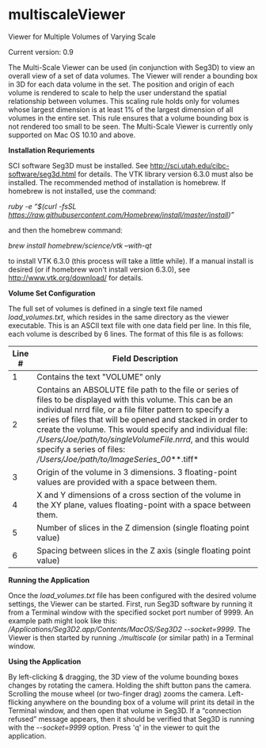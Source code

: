 # multiscaleViewer
Viewer for Multiple Volumes of Varying Scale

Current version: 0.9

The Multi-Scale Viewer can be used (in conjunction with Seg3D) to view an overall view of a set of data volumes. The Viewer will render a bounding box in 3D for each data volume in the set. The position and origin of each volume is rendered to scale to help the user understand the spatial relationship between volumes. This scaling rule holds only for volumes whose largest dimension is at least 1% of the largest dimension of all volumes in the entire set. This rule ensures that a volume bounding box is not rendered too small to be seen.
The Multi-Scale Viewer is currently only supported on Mac OS 10.10 and above.

**Installation Requriements**

SCI software Seg3D must be installed. See http://sci.utah.edu/cibc-software/seg3d.html for details.
The VTK library version 6.3.0 must also be installed. The recommended method of installation is homebrew. If homebrew is not installed, use the command:

*ruby -e “$(curl -fsSL https://raw.githubusercontent.com/Homebrew/install/master/install)”*

and then the homebrew command:

*brew install homebrew/science/vtk –with-qt*

to install VTK 6.3.0 (this process will take a little while). If a manual install is desired (or if homebrew won't install version 6.3.0), see http://www.vtk.org/download/ for details.

**Volume Set Configuration**

The full set of volumes is defined in a single text file named *load_volumes.txt*, which resides in the same directory as the viewer executable. This is an ASCII text file with one data field per line. In this file, each volume is described by 6 lines. The format of this file is as follows:

Line # | Field Description
-------|------------------
1 | Contains the text "VOLUME" only
2 | Contains an ABSOLUTE file path to the file or series of files to be displayed with this volume. This can be an individual nrrd file, or a file filter pattern to specify a series of files that will be opened and stacked in order to create the volume. This would specify and individual file: */Users/Joe/path/to/singleVolumeFile.nrrd*, and this would specify a series of files: */Users/Joe/path/to/ImageSeries_00***.tiff*
3 | Origin of the volume in 3 dimensions. 3 floating-point values are provided with a space between them.
4 | X and Y dimensions of a cross section of the volume in the XY plane, values floating-point with a space between them.
5 | Number of slices in the Z dimension (single floating point value)
6 | Spacing between slices in the Z axis (single floating point value)


**Running the Application**

Once the *load_volumes.txt* file has been configured with the desired volume settings, the Viewer can be started. First, run Seg3D software by running it from a Terminal window with the specified socket port number of 9999. An example path might look like this: */Applications/Seg3D2.app/Contents/MacOS/Seg3D2 --socket=9999*. The Viewer is then started by running *./multiscale* (or similar path) in a Terminal window. 

**Using the Application**

By left-clicking & dragging, the 3D view of the volume bounding boxes changes by rotating the camera. Holding the shift button pans the camera. Scrolling the mouse wheel (or two-finger drag) zooms the camera. Left-flicking anywhere on the bounding box of a volume will print its detail in the Terminal window, and then open that volume in Seg3D. If a “connection refused” message appears, then it should be verified that Seg3D is running with the *--socket=9999* option. Press 'q' in the viewer to quit the application.

